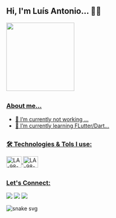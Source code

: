 ## Hi, I'm Luís Antonio... 👨‍💻
<!-- - 🔭 I’m currently not working ...
- 🌱 I’m currently learning FLutter/Dart... -->
<!-- ## -->
<div align="start">
  <a href="https://github.com/LA-98">
  <img height="180em" src="https://github-readme-stats.vercel.app/api?username=LA-98&show_icons=true&theme=chartreuse-dark&include_all_commits=true&count_private=true"/>
</div>
  
##
  
### About me...
- 🔭 I’m currently not working ...
- 🌱 I’m currently learning FLutter/Dart...

##
### 🛠 Technologies & Tols I use:
<div>
  <img align="center" alt="LA-98-flutter" height="30" width="40" src="https://cdn.jsdelivr.net/gh/devicons/devicon/icons/flutter/flutter-original.svg"> 
  <img align="center" alt="LA-98-dart" height="30" width="40" src="https://cdn.jsdelivr.net/gh/devicons/devicon/icons/dart/dart-original.svg">
</div>

##
### Let's Connect: 
<div>
  <a href="https://www.linkedin.com/in/luisantonioflutter" target="_blank"><img src="https://img.shields.io/badge/-LinkedIn-%230077B5?style=for-the-badge&logo=linkedin&logoColor=white" target="_blank"></a> 
  <a href = "mailto:luisantonio0617x@gmail.com"><img src="https://img.shields.io/badge/-Gmail-%23333?style=for-the-badge&logo=gmail&logoColor=white" 
  target="_blank"></a>
   <a href="https://www.instagram.com/_l.a.a.l._/" target="_blank"><img src="https://img.shields.io/badge/Instagram-E4405F?style=for-the-badge&logo=instagram&logoColor=white"
  target="_blank"></a>

</div>
  


![snake svg](https://github.com/la-98/la-98/blob/output/github-contribution-grid-snake.svg)
